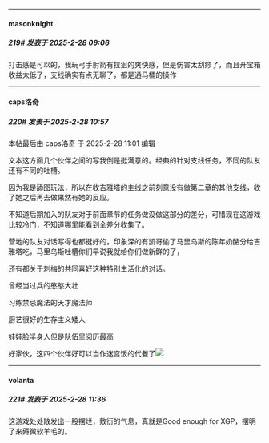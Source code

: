 ﻿
*****

####  masonknight  
##### 219#       发表于 2025-2-28 09:06

打击感是可以的，我玩弓手射箭有拉狙的爽快感，但是伤害太刮痧了，而且开宝箱收益太低了，支线确实有点无聊了，都是通马桶的操作


*****

####  caps洛奇  
##### 220#       发表于 2025-2-28 10:57

 本帖最后由 caps洛奇 于 2025-2-28 11:01 编辑 

文本这方面几个伙伴之间的写我倒是挺满意的。经典的针对支线任务，不同的队友还有不同的吐槽。

因为我是舔图玩法，所以在收吉雅塔的主线之前刻意没有做第二章的其他支线，收了她之后再去做果然有她的反应。

不知道后期加入的队友对于前面章节的任务做没做这部分的差分，可惜现在这游戏比较冷门，不知道哪里能看到全差分收集了。

营地的队友对话写得也都挺好的，印象深的有凯哥偷了马里乌斯的陈年奶酪分给吉雅塔吃，马里乌斯吐槽你们早说我就给你们做新鲜的了，

还有都关于刺梅的共同喜好这种特别生活化的对话。

曾经当过兵的憨憨大壮

习练禁忌魔法的天才魔法师

厨艺很好的生存主义矮人

娃娃脸半身人但是队伍里阅历最高

好家伙，这四个伙伴好可以当作迷宫饭的代餐了<img src="https://static.saraba1st.com/image/smiley/face2017/034.png" referrerpolicy="no-referrer">


*****

####  volanta  
##### 221#       发表于 2025-2-28 11:36

这游戏处处散发出一股摆烂，敷衍的气息，真就是Good enough for XGP，摆明了来薅微软羊毛的。

